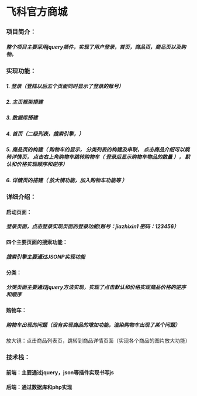 # 飞科官方商城

### 项目简介：

##### 整个项目主要采用jquery插件，实现了用户登录，首页，商品页，商品页以及购物。

### 实现功能：

##### 1. 登录（登陆以后五个页面同时显示了登录的账号）

##### 2. 主页框架搭建

##### 3. 数据库搭建

##### 4. 首页（二级列表，搜索引擎，）

##### 5. 商品页的构建（ 购物车的显示， 分类列表的构建及串联， 点击商品介绍可以跳转详情页， 点击右上角购物车跳转购物车（ 登录后显示购物车物品的数量 ），  默认和价格实现顺序和逆序）

##### 6. 详情页的搭建（ 放大镜功能，加入购物车功能等 ）

##### 

### 详细介绍：

#### 启动页面：

##### 登录页面，点击登录实现页面的登录功能(账号：jiazhixin1 密码：123456）

#### 四个主要页面的搜索功能：

##### 搜索引擎主要通过JSONP实现功能

#### 分类：

##### 分类页面主要通过jquery方法实现，实现了点击默认和价格实现商品价格的逆序和顺序

#### 购物车：

##### 购物车出现的问题（没有实现商品的增加功能，渲染购物车出现了某个问题）

放大镜：点击商品列表页，跳转到商品详情页面（实现各个商品的图片放大功能）

### 技术栈：

#### 前端：主要通过jquery，json等插件实现书写js

#### 后端：通过数据库和php实现

##### 